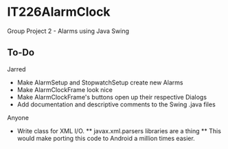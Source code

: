 # IT226AlarmClock
Group Project 2 - Alarms using Java Swing

## To-Do

Jarred
* Make AlarmSetup and StopwatchSetup create new Alarms
* Make AlarmClockFrame look nice
* Make AlarmClockFrame's buttons open up their respective Dialogs
* Add documentation and descriptive comments to the Swing .java files

Anyone
* Write class for XML I/O.
** javax.xml.parsers libraries are a thing
** This would make porting this code to Android a million times easier.